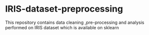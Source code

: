 # IRIS-dataset-preprocessing
This repository contains data cleaning ,pre-processing and analysis performed on IRIS dataset which is available on sklearn
